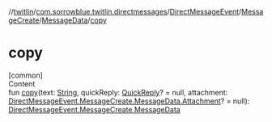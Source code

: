 //[twitlin](../../../../index.md)/[com.sorrowblue.twitlin.directmessages](../../../index.md)/[DirectMessageEvent](../../index.md)/[MessageCreate](../index.md)/[MessageData](index.md)/[copy](copy.md)



# copy  
[common]  
Content  
fun [copy](copy.md)(text: [String](https://kotlinlang.org/api/latest/jvm/stdlib/kotlin/-string/index.html), quickReply: [QuickReply](../../../-quick-reply/index.md)? = null, attachment: [DirectMessageEvent.MessageCreate.MessageData.Attachment](-attachment/index.md)? = null): [DirectMessageEvent.MessageCreate.MessageData](index.md)  



